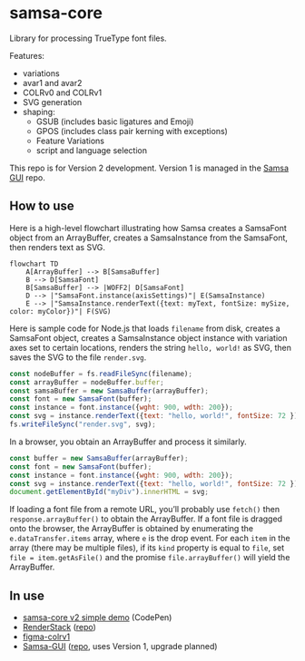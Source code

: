 # samsa-core
Library for processing TrueType font files.

Features:

* variations
* avar1 and avar2
* COLRv0 and COLRv1
* SVG generation
* shaping:
  * GSUB (includes basic ligatures and Emoji)
  * GPOS (includes class pair kerning with exceptions)
  * Feature Variations
  * script and language selection

This repo is for Version 2 development. Version 1 is managed in the [Samsa GUI](https://github.com/Lorp/samsa) repo.

## How to use

Here is a high-level flowchart illustrating how Samsa creates a SamsaFont object from an ArrayBuffer, creates a SamsaInstance from the SamsaFont, then renders text as SVG.

```mermaid
flowchart TD
    A[ArrayBuffer] --> B[SamsaBuffer]
    B --> D[SamsaFont]
    B[SamsaBuffer] --> |WOFF2| D[SamsaFont]
    D --> |"SamsaFont.instance(axisSettings)"| E(SamsaInstance)
    E --> |"SamsaInstance.renderText({text: myText, fontSize: mySize, color: myColor})"| F(SVG)
```

Here is sample code for Node.js that loads `filename` from disk, creates a SamsaFont object, creates a SamsaInstance object instance with variation axes set to certain locations, renders the string `hello, world!` as SVG, then saves the SVG to the file `render.svg`.

```javascript
const nodeBuffer = fs.readFileSync(filename);
const arrayBuffer = nodeBuffer.buffer;
const samsaBuffer = new SamsaBuffer(arrayBuffer);
const font = new SamsaFont(buffer);
const instance = font.instance({wght: 900, wdth: 200});
const svg = instance.renderText({text: "hello, world!", fontSize: 72 });
fs.writeFileSync("render.svg", svg);
```

In a browser, you obtain an ArrayBuffer and process it similarly.

```javascript
const buffer = new SamsaBuffer(arrayBuffer);
const font = new SamsaFont(buffer);
const instance = font.instance({wght: 900, wdth: 200});
const svg = instance.renderText({text: "hello, world!", fontSize: 72 });
document.getElementById("myDiv").innerHTML = svg;
```

If loading a font file from a remote URL, you’ll probably use `fetch()` then `response.arrayBuffer()` to obtain the ArrayBuffer. If a font file is dragged onto the browser, the ArrayBuffer is obtained by enumerating the `e.dataTransfer.items` array, where `e` is the drop event. For each `item` in the array (there may be multiple files), if its `kind` property is equal to `file`, set `file = item.getAsFile()` and the promise `file.arrayBuffer()` will yield the ArrayBuffer.

## In use

* [samsa-core v2 simple demo](https://codepen.io/lorp/pen/LYXgZdr) (CodePen)
* [RenderStack](https://lorp.github.io/renderstack/dist/) ([repo](https://github.com/Lorp/renderstack))
* [figma-colrv1](https://github.com/Lorp/figma-colrv1)
* [Samsa-GUI](https://lorp.github.io/samsa/src/samsa-gui.html) ([repo](https://github.com/Lorp/samsa), uses Version 1, upgrade planned)
